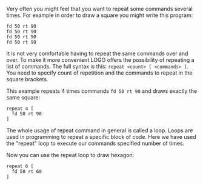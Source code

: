 Very often you might feel that you want to repeat some commands several times. For example in order to draw a square you might write this program:

<!--logo {"width":"300px", "height":"150px", "code":true}-->

```
fd 50 rt 90
fd 50 rt 90
fd 50 rt 90
fd 50 rt 90
```

It is not very comfortable having to repeat the same commands over and over.
To make it more convenient LOGO offers the possibility of repeating a list of commands. The full syntax is this: `repeat <count> [ <commands> ]`. You need to specify count of repetition and the commands to repeat in the square brackets.

This example repeats 4 times commands `fd 50 rt 90` and draws exactly the same square:

```
repeat 4 [
  fd 50 rt 90
]
```

The whole usage of repeat command in general is called a loop. Loops are used in programming to repeat a specific block of code.
Here we have used the "repeat" loop to execute our commands specified number of times.

Now you can use the repeat loop to draw hexagon:

<!--logo {"width":"300px", "height":"200px", "solution": true}-->

```
repeat 6 [
  fd 50 rt 60
]
```
